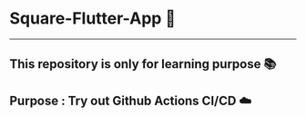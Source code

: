 # Square-Flutter-App 🍎
---
## This repository is only for learning purpose 📚
## Purpose : Try out Github Actions CI/CD ☁️


